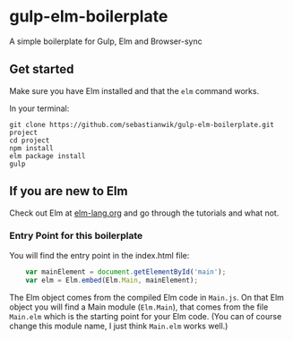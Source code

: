 # gulp-elm-boilerplate
A simple boilerplate for Gulp, Elm and Browser-sync

## Get started
Make sure you have Elm installed and that the ```elm``` command works.

In your terminal:
```
git clone https://github.com/sebastianwik/gulp-elm-boilerplate.git project
cd project
npm install 
elm package install
gulp

```

## If you are new to Elm

Check out Elm at [elm-lang.org](http://elm-lang.org/)
and go through the tutorials and what not.

### Entry Point for this boilerplate
You will find the entry point in the index.html file:

```javascript
    var mainElement = document.getElementById('main');
    var elm = Elm.embed(Elm.Main, mainElement);
```

The Elm object comes from the compiled Elm code in ```Main.js```.
On that Elm object you will find a Main module (```Elm.Main```), that comes from the file ```Main.elm``` which is the starting point for your Elm code.
(You can of course change this module name, I just think ```Main.elm``` works well.)